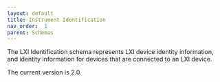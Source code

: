 ```yaml
---
layout: default
title: Instrument Identification
nav_order:  1
parent: Schemas
---
```


The LXI Identification schema represents LXI device 
identity information, and identity information for 
devices that are connected to an LXI device.

The current version is 2.0.
